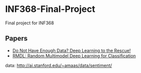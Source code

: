 # INF368-Final-Project
Final project for INF368

## Papers
- [Do Not Have Enough Data? Deep Learning to the Rescue!](https://arxiv.org/pdf/1911.03118.pdf)
- [RMDL: Random Multimodel Deep Learning for Classification](https://arxiv.org/pdf/1805.01890v2.pdf)

data: http://ai.stanford.edu/~amaas/data/sentiment/
